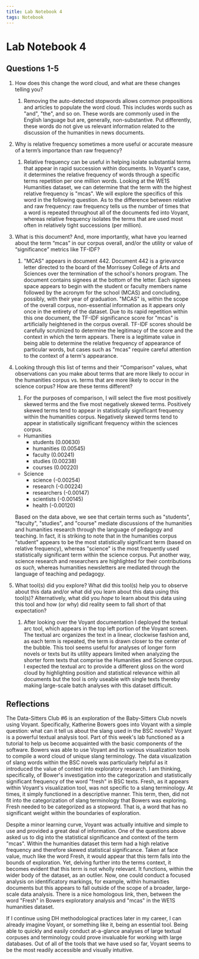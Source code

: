 ```yaml
---
title: Lab Notebook 4
tags: Notebook
---
```


# Lab Notebook 4
## Questions 1-5
1. How does this change the word cloud, and what are these changes telling you? 
	1. Removing the auto-detected stopwords allows common prepositions and articles to populate the word cloud. This includes words such as "and", "the", and so on. These words are commonly used in the English language but are, generally, non-substantive. Put differently, these words do not give us relevant information related to the discussion of the humanities in news documents. 
2. Why is relative frequency sometimes a more useful or accurate measure of a term’s importance than raw frequency? 
	1. Relative frequency can be useful in helping isolate substantial terms that appear in rapid succession within documents. In Voyant's case, it determines the relative frequency of words through a specific terms repetition per one million words. Looking at the WE1S Humanities dataset, we can determine that the term with the highest relative frequency is "mcas". We will explore the specifics of this word in the following question. As to the difference between relative and raw frequency: raw frequency tells us the number of times that a word is repeated throughout all of the documents fed into Voyant, whereas relative frequency isolates the terms that are used most often in relatively tight successions (per million). 
3. What is this document? And, more importantly, what have you learned about the term “mcas” in our corpus overall, and/or the utility or value of “significance” metrics like TF-IDF? 
	1. "MCAS" appears in document 442. Document 442 is a grievance letter directed to the board of the Morrissey College of Arts and Sciences over the termination of the school's honors program. The document contains signees at the bottom of the letter. Each signees space appears to begin with the student or faculty members name followed by the acronym for the school (MCAS) and concluding, possibly, with their year of graduation. "MCAS" is, within the scope of the overall corpus, non-essential information as it appears only once in the entirety of the dataset. Due to its rapid repetition within this one document, the TF-IDF significance score for "mcas" is artificially heightened in the corpus overall. TF-IDF scores should be carefully scrutinized to determine the legitimacy of the score and the context in which the term appears. There is a legitimate value in being able to determine the relative frequency of appearance of particular words, but cases such as "mcas" require careful attention to the context of a term's appearance. 
4. Looking through this list of terms and their “Comparison” values, what observations can you make about terms that are more likely to occur in the humanities corpus vs. terms that are more likely to occur in the science corpus? How are these terms different? 
	1. For the purposes of comparison, I will select the five most positively skewed terms and the five most negatively skewed terms. Positively skewed terms tend to appear in statistically significant frequency within the humanities corpus. Negatively skewed terms tend to appear in statistically significant frequency within the sciences corpus. 
	- Humanities
		- students (0.00630)
		- humanities (0.00545)
		- faculty (0.00241)
		- studies (0.00238)
		- courses (0.00220)
	- Science
		- science (-0.00254)
		- research (-0.00224)
		- researchers (-0.00147)
		- scientists (-0.00145)
		- health (-0.00120)
	
	Based on the data above, we see that certain terms such as "students", "faculty", "studies", and "course" mediate discussions of the humanities and humanities research through the language of pedagogy and teaching. In fact, it is striking to note that in the humanities corpus "student" appears to be the most statistically significant term (based on relative frequency), whereas "science" is the most frequently used statistically significant term within the science corpus. Put another way, science research and researchers are highlighted for their contributions *as such*, whereas humanities newsletters are mediated through the language of teaching and pedagogy. 
5. What tool(s) did you explore? What did this tool(s) help you to observe about this data and/or what did you learn about this data using this tool(s)? Alternatively, what did you _hope_ to learn about this data using this tool and how (or why) did reality seem to fall short of that expectation? 
	1. After looking over the Voyant documentation I deployed the textual arc tool, which appears in the top left portion of the Voyant screen. The textual arc organizes the text in a linear, clockwise fashion and, as each term is repeated, the term is drawn closer to the center of the bubble. This tool seems useful for analyses of longer form novels or texts but its utility appears limited when analyzing the shorter form texts that comprise the Humanities and Science corpus. I expected the textual arc to provide a different gloss on the word cloud by highlighting position and statistical relevance within all documents but the tool is only useable with single texts thereby making large-scale batch analyses with this dataset difficult.
	
## Reflections
The Data-Sitters Club #6 is an exploration of the Baby-Sitters Club novels using Voyant. Specifically, Katherine Bowers goes into Voyant with a simple question: what can it tell us about the slang used in the BSC novels? Voyant is a powerful textual analysis tool. Part of this week's lab functioned as a tutorial to help us become acquainted with the basic components of the software. Bowers was able to use Voyant and its various visualization tools to compile a word cloud of unique slang terminology. The data visualization of slang words within the BSC novels was particularly helpful as it introduced the value of context into exploratory research. I am thinking, specifically, of Bower's investigation into the categorization and statistically significant frequency of the word "fresh" in BSC texts. Fresh, as it appears within Voyant's visualization tool, was not specific to a slang terminology. At times, it simply functioned in a descriptive manner. This term, then, did not fit into the categorization of slang terminology that Bowers was exploring. Fresh needed to be categorized as a stopword. That is, a word that has no significant weight within the boundaries of exploration.

Despite a minor learning curve, Voyant was actually intuitive and simple to use and provided a great deal of information. One of the questions above asked us to dig into the statistical significance and context of the term "mcas". Within the humanities dataset this term had a high relative frequency and therefore skewed statistical significance. Taken at face value, much like the word Fresh, it would appear that this term falls into the bounds of exploration. Yet, delving further into the terms context, it becomes evident that this term is not wholly relevant. It functions, within the wider body of the dataset, as an outlier. Now, one could conduct a focused analysis on identificatory markings, for example, within humanities documents but this appears to fall outside of the scope of a broader, large-scale data analysis. There is a nice homologous link, then, between the word "Fresh" in Bowers exploratory analysis and "mcas" in the WE1S humanities dataset. 

If I continue using DH methodological practices later in my career, I can already imagine Voyant, or something like it, being an essential tool. Being able to quickly and easily conduct at-a-glance analyses of large textual corpuses and terminology could prove invaluable for working with large databases. Out of all of the tools that we have used so far, Voyant seems to be the most readily accessible and visually intuitive. 